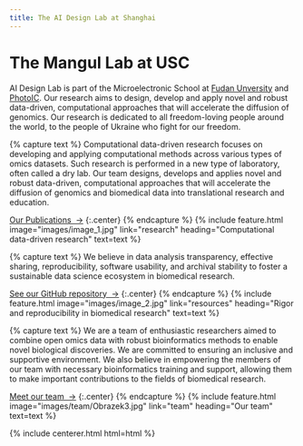 ```yaml
---
title: The AI Design Lab at Shanghai
---
```



# The Mangul Lab at USC


AI Design Lab is part of the Microelectronic School at [Fudan Unversity](https://sme.fudan.edu.cn/) and [PhotoIC](http://photonic-tech.com/). Our research aims to design, develop and apply novel and robust data-driven, computational approaches that will accelerate the diffusion of genomics. Our research is dedicated to all freedom-loving people around the world, to the people of Ukraine who fight for our freedom.



<!-- section break -->

{% capture text %}
Computational data-driven research focuses on developing and applying computational methods across various types of omics datasets. Such research is performed in a new type of laboratory, often called a dry lab. Our team designs, develops and applies novel and robust data-driven, computational approaches that will accelerate the diffusion of genomics and biomedical data into translational research and education.

[Our Publications &nbsp;→](research)
{:.center}
{% endcapture %}
{%
  include feature.html
  image="images/image_1.jpg"
  link="research"
  heading="Computational data-driven research"
  text=text
%}

{% capture text %}
We believe in data analysis transparency, effective sharing, reproducibility, software usability, and archival stability to foster a sustainable data science ecosystem in biomedical research.

[See our GitHub repository &nbsp;→](https://github.com/PatrickAIlab/)
{:.center}
{% endcapture %}
{%
  include feature.html
  image="images/image_2.jpg"
  link="resources"
  heading="Rigor and reproducibility in biomedical research"
  text=text
%}

{% capture text %}
We are a team of enthusiastic researchers aimed to combine open omics data with robust bioinformatics methods to enable novel biological discoveries. We are committed to ensuring an inclusive and supportive environment. We also believe in empowering the members of our team with necessary bioinformatics training and support, allowing them to make important contributions to the fields of biomedical research.


[Meet our team &nbsp;→](team)
{:.center}
{% endcapture %}
{%
  include feature.html
  image="images/team/Obrazek3.jpg"
  link="team"
  heading="Our team"
  text=text
%}



{% include centerer.html html=html %}
